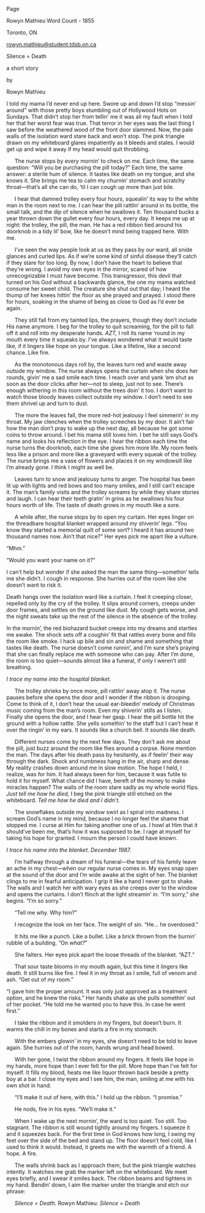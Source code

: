 ﻿Page 

Rowyn Mathieu								Word Count - 1855

Toronto, ON

rowyn.mathieu@student.tdsb.on.ca






Silence = Death

a short story

by

Rowyn Mathieu






I told my mama I’d never end up here. Swore up and down I’d stop “messin’ around” with those pretty boys stumbling out of Hollywood Hots on Sundays. That didn’t stop her from tellin’ me it was all my fault when I told her that her worst fear was true. That terror in her eyes was the last thing I saw before the weathered wood of the front door slammed. Now, the pale walls of the isolation ward stare back and won’t stop. The pink triangle drawn on my whiteboard glares impatiently as it bleeds and stales. I would get up and wipe it away if my head would quit throbbing.

`	`The nurse stops by every mornin’ to check on me. Each time, the same question: “Will you be purchasing the pill today?” Each time, the same answer: a sterile hum of silence. It tastes like death on my tongue, and she knows it. She brings me tea to calm my churnin’ stomach and scratchy throat—that’s all she can do, ‘til I can cough up more than just bile.

`	`I hear that damned trolley every four hours, squealin’ its way to the white man in the room next to me. I can hear the pill rattlin’ around in its bottle, the small talk, and the dip of silence when he swallows it. Ten thousand bucks a year thrown down the gullet every four hours, every day. It keeps me up at night: the trolley, the pill, the man. He has a red ribbon tied around his doorknob in a tidy lil’ bow, like he doesn’t mind being trapped here. With me.

`	`I’ve seen the way people look at us as they pass by our ward, all snide glances and curled lips. As if we’re some kind of sinful disease they’ll catch if they stare for too long. By now, I don’t have the heart to believe that they’re wrong. I avoid my own eyes in the mirror, scared of how unrecognizable I must have become. This transgressor, this devil that turned on his God without a backwards glance, the one my mama watched consume her sweet child. The creature she shut out that day; I heard the thump of her knees hittin’ the floor as she prayed and prayed. I stood there for hours, soaking in the shame of being as close to God as I’d ever be again.

`	`They still fall from my tainted lips, the prayers, though they don’t include His name anymore. I beg for the trolley to quit screaming, for the pill to fall off it and roll into my desperate hands. *AZT,* I roll its name ‘round in my mouth every time it squeaks by. I’ve always wondered what it would taste like, if it lingers like hope on your tongue. Like a lifeline, like a second chance. Like fire.

`	`As the monotonous days roll by, the leaves turn red and waste away outside my window. The nurse always opens the curtain when she does her rounds, givin’ me a sad smile each time. I reach over and yank ‘em shut as soon as the door clicks after her—not to sleep, just not to see. There’s enough withering in this room without the trees doin’ it too. I don’t want to watch those bloody leaves collect outside my window. I don’t need to see them shrivel up and turn to dust.

`	`The more the leaves fall, the more red-hot jealousy I feel simmerin’ in my throat. My jaw clenches when the trolley screeches by my door. It ain’t fair how the man don’t pray to wake up the next day, all because he got some coins to throw around. I bet his mama still loves him. I bet he still says God’s name and looks his reflection in the eye. I hear the ribbon each time the nurse turns the doorknob, each time she gives him more life. My room feels less like a prison and more like a graveyard with every squeak of the trolley. The nurse brings me a vase of flowers and places it on my windowsill like I’m already gone. I think I might as well be.

`	`Leaves turn to snow and jealousy turns to anger. The hospital has been lit up with lights and red bows and too many smiles, and I still can’t escape it. The man’s family visits and the trolley screams by while they share stories and laugh. I can hear their teeth gratin’ in grins as he swallows his four hours worth of life. The taste of death grows in my mouth like a sore.

`	`A while after, the nurse stops by to open my curtain. Her eyes linger on the threadbare hospital blanket wrapped around my shiverin’ legs. “You know they started a memorial quilt of some sort? I heard it has around two thousand names now. Ain’t that nice?” Her eyes pick me apart like a vulture.

“Mhm.”

“Would you want your name on it?”

I can’t help but wonder if she asked the man the same thing—somethin’ tells me she didn’t. I cough in response. She hurries out of the room like she doesn’t want to risk it.

Death hangs over the isolation ward like a curtain. I feel it creeping closer, repelled only by the cry of the trolley. It slips around corners, creeps under door frames, and settles on the ground like dust. My cough gets worse, and the night sweats take up the rest of the silence in the absence of the trolley.

In the mornin’, the red biohazard bucket creeps into my dreams and startles me awake. The shock sets off a coughin’ fit that rattles every bone and fills the room like smoke. I hack up bile and sin and shame and something that tastes like death. The nurse doesn’t come runnin’, and I’m sure she’s praying that she can finally replace me with someone who can pay. After I’m done, the room is too quiet—sounds almost like a funeral, if only I weren’t still breathing. 

*I trace my name into the hospital blanket.* 

`	`The trolley shrieks by once more, pill rattlin’ away atop it. The nurse pauses before she opens the door and I wonder if the ribbon is drooping. Come to think of it, I don’t hear the usual ear-bleedin’ melody of Christmas music coming from the man’s room. Even my shiverin’ stills as I listen. Finally she opens the door, and I hear her gasp. I hear the pill bottle hit the ground with a hollow rattle. She yells somethin’ to the staff but I can’t hear it over the ringin’ in my ears. It sounds like a church bell. It sounds like death.

`	`Different nurses come by the next few days. They don’t ask me about the pill, just buzz around the room like flies around a corpse. None mention the man. The days after his death pass by hesitantly, as if feelin’ their way through the dark. Shock and numbness hang in the air, sharp and dense. My reality crashes down around me in slow motion. The hope I held, I realize, was for him. It had always been for him, because it was futile to hold it for myself. What chance did I have, bereft of the money to make miracles happen? The walls of the room stare sadly as my whole world flips. *Just tell me how he died,* I beg the pink triangle still etched on the whiteboard. *Tell me how he died and I didn’t.*

`	`The snowflakes outside my window swirl as I spiral into madness. I scream God’s name in my mind, because I no longer feel the shame that stopped me. I curse at Him for taking another one of us. I howl at Him that it should’ve been me, that’s how it was supposed to be. I rage at myself for taking his hope for granted. I mourn the person I could have known.

*I trace his name into the blanket. December 1987.*

`	`I’m halfway through a dream of his funeral—the tears of his family leave an ache in my chest—when our regular nurse comes in. My eyes snap open at the sound of the door and I’m wide awake at the sight of her. The blanket clings to me in fearful anticipation. I grip it like a hand I never got to shake. The walls and I watch her with wary eyes as she creeps over to the window and opens the curtains. I don’t flinch at the light streamin’ in. “I’m sorry,” she begins. “I’m so sorry.”

`	`“Tell me why. Why him?”

`	`I recognize the look on her face. The weight of sin. “He… he overdosed.”

`	`It hits me like a punch. Like a bullet. Like a brick thrown from the burnin’ rubble of a building. “On *what?*”

`	`She falters. Her eyes pick apart the loose threads of the blanket. “AZT.”

`	`That sour taste blooms in my mouth again, but this time it lingers like death. It still burns like fire. I feel it in my throat as I smile, full of venom and ash. “Get out of my room.”

“I gave him the proper amount. It was only just approved as a treatment option, and he knew the risks.” Her hands shake as she pulls somethin’ out of her pocket. “He told me he wanted you to have this. In case he went first.”

`	`I take the ribbon and it smolders in my fingers, but doesn’t burn. It warms the chill in my bones and starts a fire in my stomach. 

`	`With the embers glowin’ in my eyes, she doesn’t need to be told to leave again. She hurries out of the room, hands wrung and head bowed.

`	`With her gone, I twist the ribbon around my fingers. It feels like hope in my hands, more hope than I ever felt for the pill. More hope than I’ve felt for myself. It fills my blood, heats me like liquor thrown back beside a pretty boy at a bar. I close my eyes and I see him, the man, smiling at me with his own shot in hand.

`	`“I’ll make it out of here, with this.” I hold up the ribbon. “I promise.”

`	`He nods, fire in his eyes. “We’ll make it.”

`	`When I wake up the next mornin’, the ward is too quiet. Too still. Too stagnant. The ribbon is still wound tightly around my fingers. I squeeze it and it squeezes back. For the first time in God knows how long, I swing my feet over the side of the bed and stand up. The floor doesn’t feel cold, like I used to think it would. Instead, it greets me with the warmth of a friend. A hope. A fire.

`	`The walls shrink back as I approach them, but the pink triangle watches intently. It watches me grab the marker left on the whiteboard. We meet eyes briefly, and I swear it smiles back. The ribbon beams and tightens in my hand. Bendin’ down, I aim the marker under the triangle and etch our phrase:

`	`*Silence = Death.*
Rowyn Mathieu: *Silence = Death*
